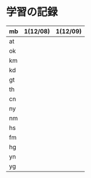 # 学習の記録

| mb | 1(12/08) | 1(12/09) |
| -- | -- | -- | 
| at | | |
| ok | | |
| km | | |
| kd | | |
| gt | | |
| th | | |
| cn | | |
| ny | | |
| nm | | |
| hs | | |
| fm | | |
| hg | | |
| yn | | |
| yg | | |
